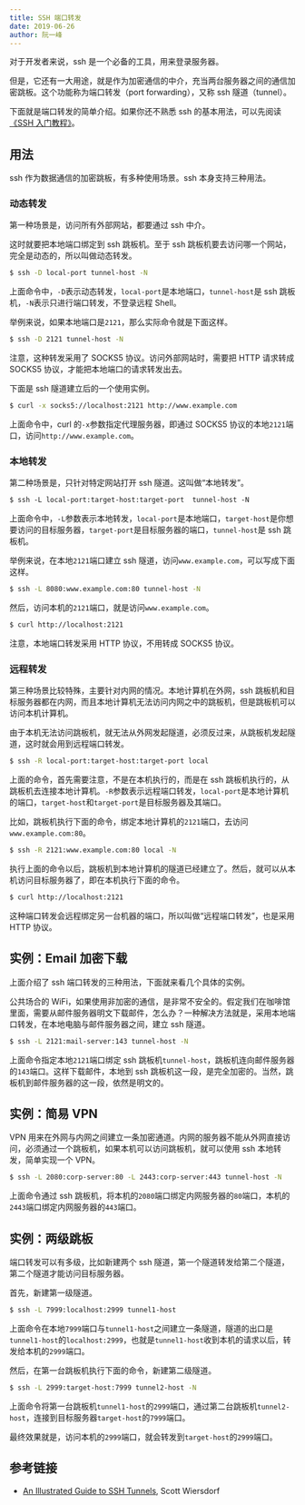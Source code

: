 ```yaml
---
title: SSH 端口转发
date: 2019-06-26
author: 阮一峰
---
```


对于开发者来说，ssh 是一个必备的工具，用来登录服务器。

但是，它还有一大用途，就是作为加密通信的中介，充当两台服务器之间的通信加密跳板。这个功能称为端口转发（port forwarding），又称 ssh 隧道（tunnel）。

下面就是端口转发的简单介绍。如果你还不熟悉 ssh 的基本用法，可以先阅读[《SSH 入门教程》](http://www.ruanyifeng.com/blog/2011/12/ssh_remote_login.html)。

## 用法

ssh 作为数据通信的加密跳板，有多种使用场景。ssh 本身支持三种用法。 

### 动态转发

第一种场景是，访问所有外部网站，都要通过 ssh 中介。

这时就要把本地端口绑定到 ssh 跳板机。至于 ssh 跳板机要去访问哪一个网站，完全是动态的，所以叫做动态转发。

```bash
$ ssh -D local-port tunnel-host -N
```

上面命令中，`-D`表示动态转发，`local-port`是本地端口，`tunnel-host`是 ssh 跳板机，`-N`表示只进行端口转发，不登录远程 Shell。

举例来说，如果本地端口是`2121`，那么实际命令就是下面这样。

```bash
$ ssh -D 2121 tunnel-host -N
```

注意，这种转发采用了 SOCKS5 协议。访问外部网站时，需要把 HTTP 请求转成 SOCKS5 协议，才能把本地端口的请求转发出去。

下面是 ssh 隧道建立后的一个使用实例。

```bash
$ curl -x socks5://localhost:2121 http://www.example.com
```

上面命令中，curl 的`-x`参数指定代理服务器，即通过 SOCKS5 协议的本地`2121`端口，访问`http://www.example.com`。

### 本地转发

第二种场景是，只针对特定网站打开 ssh 隧道。这叫做“本地转发”。

```html
$ ssh -L local-port:target-host:target-port  tunnel-host -N
```

上面命令中，`-L`参数表示本地转发，`local-port`是本地端口，`target-host`是你想要访问的目标服务器，`target-port`是目标服务器的端口，`tunnel-host`是 ssh 跳板机。

举例来说，在本地`2121`端口建立 ssh 隧道，访问`www.example.com`，可以写成下面这样。

```bash
$ ssh -L 8080:www.example.com:80 tunnel-host -N
```

然后，访问本机的`2121`端口，就是访问`www.example.com`。

```bash
$ curl http://localhost:2121
```

注意，本地端口转发采用 HTTP 协议，不用转成 SOCKS5 协议。

### 远程转发

第三种场景比较特殊，主要针对内网的情况。本地计算机在外网，ssh 跳板机和目标服务器都在内网，而且本地计算机无法访问内网之中的跳板机，但是跳板机可以访问本机计算机。

由于本机无法访问跳板机，就无法从外网发起隧道，必须反过来，从跳板机发起隧道，这时就会用到远程端口转发。

```bash
$ ssh -R local-port:target-host:target-port local
```

上面的命令，首先需要注意，不是在本机执行的，而是在 ssh 跳板机执行的，从跳板机去连接本地计算机。`-R`参数表示远程端口转发，`local-port`是本地计算机的端口，`target-host`和`target-port`是目标服务器及其端口。

比如，跳板机执行下面的命令，绑定本地计算机的`2121`端口，去访问`www.example.com:80`。

```bash
$ ssh -R 2121:www.example.com:80 local -N
```

执行上面的命令以后，跳板机到本地计算机的隧道已经建立了。然后，就可以从本机访问目标服务器了，即在本机执行下面的命令。

```bash
$ curl http://localhost:2121
```

这种端口转发会远程绑定另一台机器的端口，所以叫做“远程端口转发”，也是采用 HTTP 协议。

## 实例：Email 加密下载

上面介绍了 ssh 端口转发的三种用法，下面就来看几个具体的实例。

公共场合的 WiFi，如果使用非加密的通信，是非常不安全的。假定我们在咖啡馆里面，需要从邮件服务器明文下载邮件，怎么办？一种解决方法就是，采用本地端口转发，在本地电脑与邮件服务器之间，建立 ssh 隧道。

```bash
$ ssh -L 2121:mail-server:143 tunnel-host -N
```

上面命令指定本地`2121`端口绑定 ssh 跳板机`tunnel-host`，跳板机连向邮件服务器的`143`端口。这样下载邮件，本地到 ssh 跳板机这一段，是完全加密的。当然，跳板机到邮件服务器的这一段，依然是明文的。

## 实例：简易 VPN

VPN 用来在外网与内网之间建立一条加密通道。内网的服务器不能从外网直接访问，必须通过一个跳板机，如果本机可以访问跳板机，就可以使用 ssh 本地转发，简单实现一个 VPN。

```bash
$ ssh -L 2080:corp-server:80 -L 2443:corp-server:443 tunnel-host -N
```

上面命令通过 ssh 跳板机，将本机的`2080`端口绑定内网服务器的`80`端口，本机的`2443`端口绑定内网服务器的`443`端口。

## 实例：两级跳板

端口转发可以有多级，比如新建两个 ssh 隧道，第一个隧道转发给第二个隧道，第二个隧道才能访问目标服务器。

首先，新建第一级隧道。

```bash
$ ssh -L 7999:localhost:2999 tunnel1-host
```

上面命令在本地`7999`端口与`tunnel1-host`之间建立一条隧道，隧道的出口是`tunnel1-host`的`localhost:2999`，也就是`tunnel1-host`收到本机的请求以后，转发给本机的`2999`端口。

然后，在第一台跳板机执行下面的命令，新建第二级隧道。

```bash
$ ssh -L 2999:target-host:7999 tunnel2-host -N
```

上面命令将第一台跳板机`tunnel1-host`的`2999`端口，通过第二台跳板机`tunnel2-host`，连接到目标服务器`target-host`的`7999`端口。
 
最终效果就是，访问本机的`2999`端口，就会转发到`target-host`的`2999`端口。

## 参考链接

- [An Illustrated Guide to SSH Tunnels](https://solitum.net/an-illustrated-guide-to-ssh-tunnels/), Scott Wiersdorf

